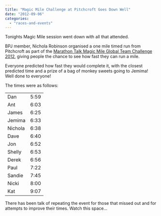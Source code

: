 ```yaml
---
title: "Magic Mile Challenge at Pitchcroft Goes Down Well"
date: "2012-09-06"
categories: 
  - "races-and-events"
---
```


Tonights Magic Mile session went down with all that attended.

BPJ member, Nichola Robinson organised a one mile timed run from Pitchcroft as part of the [Marathon Talk Magic Mile Global Team Challenge 2012](http://www.marathontalk.com/challenges/magic_mile.php?action=details), giving people the chance to see how fast they can run a mile.

Everyone predicted how fast they would complete it, with the closest predicted time and a prize of a bag of monkey sweets going to Jemima!  Well done to everyone!

The times were as follows:

<table class="resultsTable" border="0"><tbody><tr><td>Dan</td><td>5:59</td></tr><tr><td>Ant</td><td>6:03</td></tr><tr><td>James</td><td>6:25</td></tr><tr><td>Jemima</td><td>6:33</td></tr><tr><td>Nichola</td><td>6:38</td></tr><tr><td>Dave</td><td>6:40</td></tr><tr><td>Jon</td><td>6:52</td></tr><tr><td>Shelly</td><td>6:53</td></tr><tr><td>Derek</td><td>6:56</td></tr><tr><td>Paul</td><td>7:22</td></tr><tr><td>Sandie</td><td>7:45</td></tr><tr><td>Nicki</td><td>8:00</td></tr><tr><td>Kat</td><td>9:07</td></tr></tbody></table>

There has been talk of repeating the event for those that missed out and for attempts to improve their times. Watch this space...
